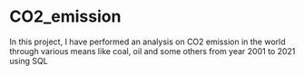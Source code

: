 # CO2_emission
In this project, I have performed an analysis on CO2 emission in the world through various means like coal, oil and some others from year 2001 to 2021 using SQL
